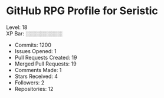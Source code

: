 # GitHub RPG Profile for Seristic

Level: 18  
XP Bar: ░░░░░░░░░░

- Commits: 1200  
- Issues Opened: 1  
- Pull Requests Created: 19  
- Merged Pull Requests: 19  
- Comments Made: 1  
- Stars Received: 4  
- Followers: 2  
- Repositories: 12
